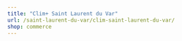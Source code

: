 ```yaml
---
title: "Clim+ Saint Laurent du Var"
url: /saint-laurent-du-var/clim-saint-laurent-du-var/
shop: commerce
---
```

